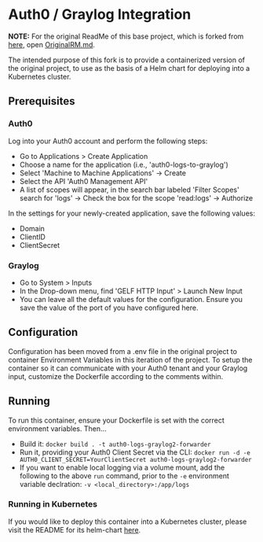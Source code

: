 # Auth0 / Graylog Integration

**NOTE:** For the original ReadMe of this base project, which is forked from [here](https://github.com/saltukalakus/auth0-logs-graylog2), open [OriginalRM.md](https://github.com/chris-bosman/blob/master/OriginalRM.md).

The intended purpose of this fork is to provide a containerized version of the original project, to use as the basis of a Helm chart for deploying into a Kubernetes cluster.

## Prerequisites

### Auth0

Log into your Auth0 account and perform the following steps:

* Go to Applications > Create Application
* Choose a name for the application (i.e., 'auth0-logs-to-graylog')
* Select 'Machine to Machine Applications' -> Create
* Select the API 'Auth0 Management API'
* A list of scopes will appear, in the search bar labeled 'Filter Scopes' search for 'logs' -> Check the box for the scope 'read:logs' -> Authorize

In the settings for your newly-created application, save the following values:

* Domain
* ClientID
* ClientSecret

### Graylog

* Go to System > Inputs
* In the Drop-down menu, find 'GELF HTTP Input' > Launch New Input
* You can leave all the default values for the configuration. Ensure you save the value of the port of you have configured here.

## Configuration

Configuration has been moved from a .env file in the original project to container Environment Variables in this iteration of the project. To
setup the container so it can communicate with your Auth0 tenant and your Graylog input, customize the Dockerfile according to the comments within.

## Running

To run this container, ensure your Dockerfile is set with the correct environment variables. Then...

* Build it: `docker build . -t auth0-logs-graylog2-forwarder`
* Run it, providing your Auth0 Client Secret via the CLI: `docker run -d -e AUTH0_CLIENT_SECRET=YourClientSecret auth0-logs-graylog2-forwarder`
* If you want to enable local logging via a volume mount, add the following to the above `run` command, prior to the `-e` environment variable declration: `-v <local_directory>:/app/logs`

### Running in Kubernetes

If you would like to deploy this container into a Kubernetes cluster, please visit the README for its helm-chart [here](https://github.com/chris-bosman/blob/master/public-helm-charts/auth0forwarder/README.md).